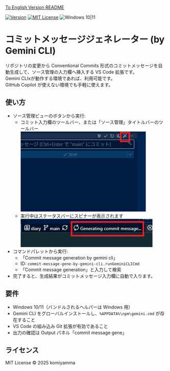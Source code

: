 [To English Version README](README.md)

[![Version](https://img.shields.io/badge/version-v0.1.9-4094ff.svg)](https://marketplace.visualstudio.com/items?itemName=komiyamma.commit-message-gene-by-gemini-cli)
[![MIT License](https://img.shields.io/badge/license-MIT-blue.svg?style=flat)](LICENSE)
![Windows 10|11](https://img.shields.io/badge/Windows-_10_|_11-6479ff.svg?logo=windows&logoColor=white)


# コミットメッセージジェネレーター (by Gemini CLI)

リポジトリの変更から Conventional Commits 形式のコミットメッセージを自動生成して、ソース管理の入力欄へ挿入する VS Code 拡張です。  
Gemini CLIxが動作する環境であれば、利用可能です。  
GitHub Copilot が使えない環境でも手軽に使えます。


## 使い方

- ソース管理ビューのボタンから実行:
  - コミット入力欄のツールバー、または「ソース管理」タイトルバーのツールバー  
   [![Commit Input Box Button](images/button.png)](images/button.png)
  - 実行中はステータスバーにスピナーが表示されます  
    [![Commit StatusBar](images/statusbar.png)](images/statusbar.png)
- コマンドパレットから実行:
  - 「Commit message generation by gemini cli」
  - ID: `commit-message-gene-by-gemini-cli.runGeminiCLICmd`
  - 「Commit message generation」と入力して検索
- 完了すると、生成結果がコミットメッセージ入力欄に自動で入ります。

## 要件

- Windows 10/11（バンドルされるヘルパーは Windows 用）
- Gemini CLI をグローバルインストールし、`%APPDATA%\npm\gemini.cmd` が存在すること
- VS Code の組み込み Git 拡張が有効であること
- 出力の確認は Output パネル「commit message gene」

## ライセンス

MIT License © 2025 komiyamma
